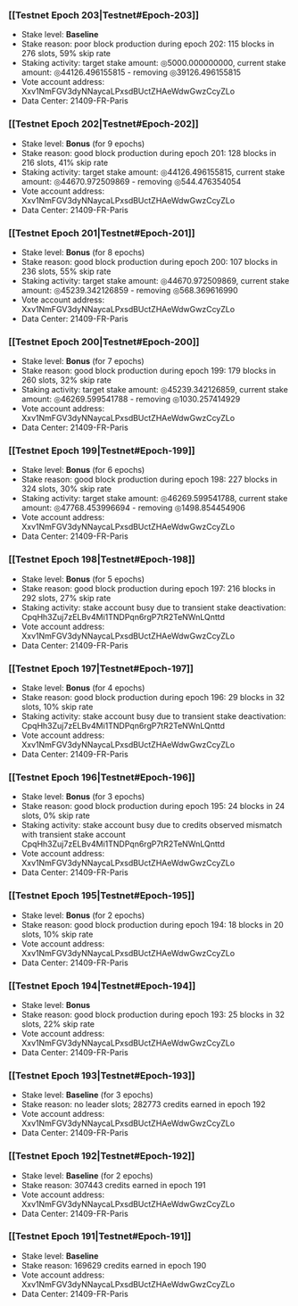 ### [[Testnet Epoch 203|Testnet#Epoch-203]]
* Stake level: **Baseline**
* Stake reason: poor block production during epoch 202: 115 blocks in 276 slots, 59% skip rate
* Staking activity: target stake amount: ◎5000.000000000, current stake amount: ◎44126.496155815 - removing ◎39126.496155815
* Vote account address: Xxv1NmFGV3dyNNaycaLPxsdBUctZHAeWdwGwzCcyZLo
* Data Center: 21409-FR-Paris
### [[Testnet Epoch 202|Testnet#Epoch-202]]
* Stake level: **Bonus** (for 9 epochs)
* Stake reason: good block production during epoch 201: 128 blocks in 216 slots, 41% skip rate
* Staking activity: target stake amount: ◎44126.496155815, current stake amount: ◎44670.972509869 - removing ◎544.476354054
* Vote account address: Xxv1NmFGV3dyNNaycaLPxsdBUctZHAeWdwGwzCcyZLo
* Data Center: 21409-FR-Paris
### [[Testnet Epoch 201|Testnet#Epoch-201]]
* Stake level: **Bonus** (for 8 epochs)
* Stake reason: good block production during epoch 200: 107 blocks in 236 slots, 55% skip rate
* Staking activity: target stake amount: ◎44670.972509869, current stake amount: ◎45239.342126859 - removing ◎568.369616990
* Vote account address: Xxv1NmFGV3dyNNaycaLPxsdBUctZHAeWdwGwzCcyZLo
* Data Center: 21409-FR-Paris
### [[Testnet Epoch 200|Testnet#Epoch-200]]
* Stake level: **Bonus** (for 7 epochs)
* Stake reason: good block production during epoch 199: 179 blocks in 260 slots, 32% skip rate
* Staking activity: target stake amount: ◎45239.342126859, current stake amount: ◎46269.599541788 - removing ◎1030.257414929
* Vote account address: Xxv1NmFGV3dyNNaycaLPxsdBUctZHAeWdwGwzCcyZLo
* Data Center: 21409-FR-Paris
### [[Testnet Epoch 199|Testnet#Epoch-199]]
* Stake level: **Bonus** (for 6 epochs)
* Stake reason: good block production during epoch 198: 227 blocks in 324 slots, 30% skip rate
* Staking activity: target stake amount: ◎46269.599541788, current stake amount: ◎47768.453996694 - removing ◎1498.854454906
* Vote account address: Xxv1NmFGV3dyNNaycaLPxsdBUctZHAeWdwGwzCcyZLo
* Data Center: 21409-FR-Paris
### [[Testnet Epoch 198|Testnet#Epoch-198]]
* Stake level: **Bonus** (for 5 epochs)
* Stake reason: good block production during epoch 197: 216 blocks in 292 slots, 27% skip rate
* Staking activity: stake account busy due to transient stake deactivation: CpqHh3Zuj7zELBv4Mi1TNDPqn6rgP7tR2TeNWnLQnttd
* Vote account address: Xxv1NmFGV3dyNNaycaLPxsdBUctZHAeWdwGwzCcyZLo
* Data Center: 21409-FR-Paris
### [[Testnet Epoch 197|Testnet#Epoch-197]]
* Stake level: **Bonus** (for 4 epochs)
* Stake reason: good block production during epoch 196: 29 blocks in 32 slots, 10% skip rate
* Staking activity: stake account busy due to transient stake deactivation: CpqHh3Zuj7zELBv4Mi1TNDPqn6rgP7tR2TeNWnLQnttd
* Vote account address: Xxv1NmFGV3dyNNaycaLPxsdBUctZHAeWdwGwzCcyZLo
* Data Center: 21409-FR-Paris
### [[Testnet Epoch 196|Testnet#Epoch-196]]
* Stake level: **Bonus** (for 3 epochs)
* Stake reason: good block production during epoch 195: 24 blocks in 24 slots, 0% skip rate
* Staking activity: stake account busy due to credits observed mismatch with transient stake account CpqHh3Zuj7zELBv4Mi1TNDPqn6rgP7tR2TeNWnLQnttd
* Vote account address: Xxv1NmFGV3dyNNaycaLPxsdBUctZHAeWdwGwzCcyZLo
* Data Center: 21409-FR-Paris
### [[Testnet Epoch 195|Testnet#Epoch-195]]
* Stake level: **Bonus** (for 2 epochs)
* Stake reason: good block production during epoch 194: 18 blocks in 20 slots, 10% skip rate
* Vote account address: Xxv1NmFGV3dyNNaycaLPxsdBUctZHAeWdwGwzCcyZLo
* Data Center: 21409-FR-Paris
### [[Testnet Epoch 194|Testnet#Epoch-194]]
* Stake level: **Bonus**
* Stake reason: good block production during epoch 193: 25 blocks in 32 slots, 22% skip rate
* Vote account address: Xxv1NmFGV3dyNNaycaLPxsdBUctZHAeWdwGwzCcyZLo
* Data Center: 21409-FR-Paris
### [[Testnet Epoch 193|Testnet#Epoch-193]]
* Stake level: **Baseline** (for 3 epochs)
* Stake reason: no leader slots; 282773 credits earned in epoch 192
* Vote account address: Xxv1NmFGV3dyNNaycaLPxsdBUctZHAeWdwGwzCcyZLo
* Data Center: 21409-FR-Paris
### [[Testnet Epoch 192|Testnet#Epoch-192]]
* Stake level: **Baseline** (for 2 epochs)
* Stake reason: 307443 credits earned in epoch 191
* Vote account address: Xxv1NmFGV3dyNNaycaLPxsdBUctZHAeWdwGwzCcyZLo
* Data Center: 21409-FR-Paris
### [[Testnet Epoch 191|Testnet#Epoch-191]]
* Stake level: **Baseline**
* Stake reason: 169629 credits earned in epoch 190
* Vote account address: Xxv1NmFGV3dyNNaycaLPxsdBUctZHAeWdwGwzCcyZLo
* Data Center: 21409-FR-Paris